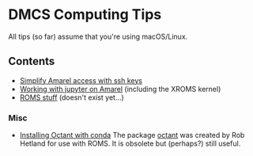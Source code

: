 # DMCS Computing Tips

All tips (so far) assume that you're using macOS/Linux.

## Contents

* [Simplify Amarel access with ssh keys](easy_amarel.md)
* [Working with jupyter on Amarel](jupyter_amarel.md) (including the XROMS kernel)
* [ROMS stuff]() (doesn't exist yet...)


### Misc

* [Installing Octant with conda](octant.md) The package [octant](https://github.com/hetland/octant.git) was created by Rob Hetland for use with ROMS. It is obsolete but (perhaps?) still useful. 